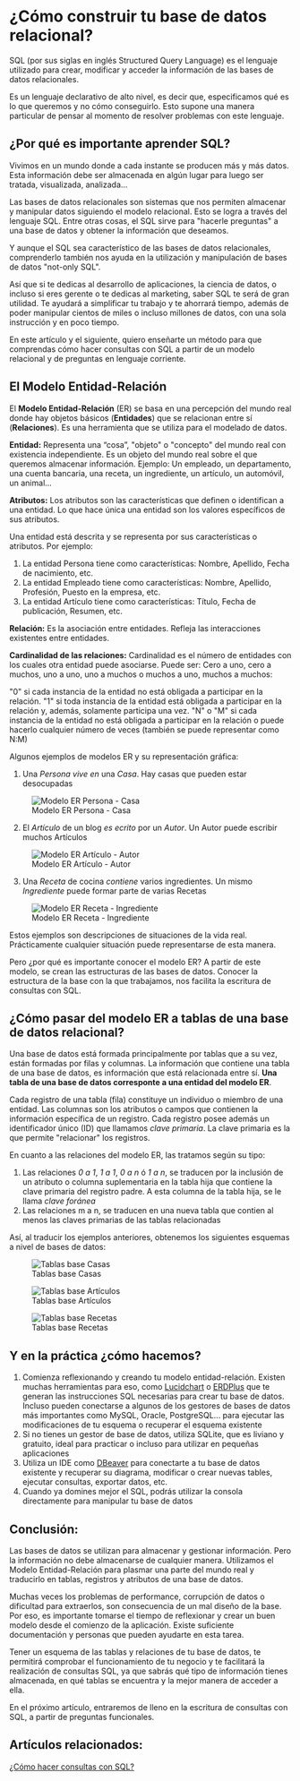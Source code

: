 # ¿Cómo construir tu base de datos relacional?

SQL (por sus siglas en inglés Structured Query Language) es el lenguaje utilizado para crear, modificar y acceder la información de las bases de datos relacionales.  

Es un lenguaje declarativo de alto nivel, es decir que, especificamos qué es lo que queremos y no cómo conseguirlo. Esto supone una manera particular de pensar al momento de resolver problemas con este lenguaje.

## ¿Por qué es importante aprender SQL? 

Vivimos en un mundo donde a cada instante se producen más y más datos. Esta información debe ser almacenada en algún lugar para luego ser tratada, visualizada, analizada... 

Las bases de datos relacionales son sistemas que nos permiten almacenar y manipular datos siguiendo el modelo relacional. Esto se logra a través del lenguaje SQL. Entre otras cosas, el SQL sirve para "hacerle preguntas" a una base de datos y obtener la información que deseamos.

Y aunque el SQL sea característico de las bases de datos relacionales, comprenderlo también nos ayuda en la utilización y manipulación de bases de datos "not-only SQL". 

Así que si te dedicas al desarrollo de aplicaciones, la ciencia de datos, o incluso si eres gerente o te dedicas al marketing, saber SQL te será de gran utilidad. Te ayudará a simplificar tu trabajo y te ahorrará tiempo, además de poder manipular cientos de miles o incluso millones de datos, con una sola instrucción y en poco tiempo.

En este artículo y el siguiente, quiero enseñarte un método para que comprendas cómo hacer consultas con SQL a partir de un modelo relacional y de preguntas en lenguaje corriente. 

## El Modelo Entidad-Relación

El **Modelo Entidad-Relación** (ER) se basa en una percepción del mundo real donde hay objetos básicos (**Entidades**) que se relacionan entre sí (**Relaciones**). Es una herramienta que se utiliza para el modelado de datos.

**Entidad:** Representa una “cosa”, "objeto" o "concepto" del mundo real con existencia independiente. Es un objeto del mundo real sobre el que queremos almacenar información. Ejemplo: Un empleado, un departamento, una cuenta bancaria, una receta, un ingrediente, un artículo, un automóvil, un animal...

**Atributos:** Los atributos son las características que definen o identifican a una entidad. Lo que hace única una entidad son los valores específicos de sus atributos.

Una entidad está descrita y se representa por sus características o atributos. Por ejemplo: 

1. La entidad Persona tiene como características: Nombre, Apellido, Fecha de nacimiento, etc. 
2. La entidad Empleado tiene como características: Nombre, Apellido, Profesión, Puesto en la empresa, etc. 
3. La entidad Artículo tiene como características: Título, Fecha de publicación, Resumen, etc.

**Relación:** Es la asociación entre entidades. Refleja las interacciones existentes entre entidades.

**Cardinalidad de las relaciones:** Cardinalidad es el número de entidades con los cuales otra entidad puede asociarse. Puede ser: Cero a uno, cero a muchos, uno a uno, uno a muchos o muchos a uno, muchos a muchos:

"0" si cada instancia de la entidad no está obligada a participar en la relación.
"1" si toda instancia de la entidad está obligada a participar en la relación y, además, solamente participa una vez.
"N" o "M" si cada instancia de la entidad no está obligada a participar en la relación o puede hacerlo cualquier número de veces (también se puede representar como N:M) 

Algunos ejemplos de modelos ER y su representación gráfica:

1. Una *Persona* *vive en* una *Casa*. Hay casas que pueden estar desocupadas

<figure>
    <img class="img-art" src="../../../assets/img/blog/ER-casa.png" alt="Modelo ER Persona - Casa">
    <figcaption class="titulo-img">Modelo ER Persona - Casa</figcaption>
</figure>
   
2. El *Artículo* de un blog *es ecrito* por un *Autor*. Un Autor puede escribir muchos Artículos

<figure>
    <img class="img-art" src="../../../assets/img/blog/ER-articulo.png" alt="Modelo ER Artículo - Autor">
    <figcaption class="titulo-img">Modelo ER Artículo - Autor</figcaption>
</figure>

3. Una *Receta* de cocina *contiene* varios ingredientes. Un mismo *Ingrediente* puede formar parte de varias Recetas

<figure>
    <img class="img-art" src="../../../assets/img/blog/ER-receta.png" alt="Modelo ER Receta - Ingrediente">
    <figcaption class="titulo-img">Modelo ER Receta - Ingrediente</figcaption>
</figure>

Estos ejemplos son descripciones de situaciones de la vida real. Prácticamente cualquier situación puede representarse de esta manera. 

Pero ¿por qué es importante conocer el modelo ER? A partir de este modelo, se crean las estructuras de las bases de datos. Conocer la estructura de la base con la que trabajamos, nos facilita la escritura de consultas con SQL.

## ¿Cómo pasar del modelo ER a tablas de una base de datos relacional?

Una base de datos está formada principalmente por tablas que a su vez, están formadas por filas y columnas. La información que contiene una tabla de una base de datos, es información que está relacionada entre sí. **Una tabla de una base de datos corresponte a una entidad del modelo ER**.

Cada registro de una tabla (fila) constituye un individuo o miembro de una entidad. 
Las columnas son los atributos o campos que contienen la información específica de un registro. 
Cada registro posee además un identificador único (ID) que llamamos *clave primaria*. La clave primaria es la que permite "relacionar" los registros.

En cuanto a las relaciones del modelo ER, las tratamos según su tipo:

1. Las relaciones *0 a 1*, *1 a 1*, *0 a n* ó *1 a n*, se traducen por la inclusión de un atributo o columna suplementaria en la tabla hija que contiene la clave primaria del registro padre. A esta columna de la tabla hija, se le llama *clave foránea*
2. Las relaciones m a n, se traducen en una nueva tabla que contien al menos las claves primarias de las tablas relacionadas

Así, al traducir los ejemplos anteriores, obtenemos los siguientes esquemas a nivel de bases de datos:

<figure>
    <img src="../../../assets/img/blog/BD-casa.png" alt="Tablas base Casas">
    <figcaption class="titulo-img">Tablas base Casas</figcaption>
</figure>

<figure>
    <img src="../../../assets/img/blog/BD-articulo.png" alt="Tablas base Artículos">
    <figcaption class="titulo-img">Tablas base Artículos</figcaption>
</figure>

<figure>
    <img src="../../../assets/img/blog/BD-receta.png" alt="Tablas base Recetas">
    <figcaption class="titulo-img">Tablas base Recetas</figcaption>
</figure>

## Y en la práctica ¿cómo hacemos?

1. Comienza reflexionando y creando tu modelo entidad-relación. Existen muchas herramientas para eso, como <a href="https://www.lucidchart.com/pages/" target="_blank">Lucidchart</a> o <a href="https://erdplus.com/" target="_blank">ERDPlus</a> que te generan las instrucciones SQL necesarias para crear tu base de datos. Incluso pueden conectarse a algunos de los gestores de bases de datos más importantes como MySQL, Oracle, PostgreSQL... para ejecutar las modificaciones de tu esquema o recuperar el esquema existente
2. Si no tienes un gestor de base de datos, utiliza SQLite, que es liviano y gratuito, ideal para practicar o incluso para utilizar en pequeñas aplicaciones
3. Utiliza un IDE como <a href="https://dbeaver.io/" target="_blank">DBeaver</a> para conectarte a tu base de datos existente y recuperar su diagrama, modificar o crear nuevas tables, ejecutar consultas, exportar datos, etc.
4. Cuando ya domines mejor el SQL, podrás utilizar la consola directamente para manipular tu base de datos

## Conclusión:

Las bases de datos se utilizan para almacenar y gestionar información. Pero la información no debe almacenarse de cualquier manera. Utilizamos el Modelo Entidad-Relación para plasmar una parte del mundo real y traducirlo en tablas, registros y atributos de una base de datos.

Muchas veces los problemas de performance, corrupción de datos o dificultad para extraerlos, son consecuencia de un mal diseño de la base. Por eso, es importante tomarse el tiempo de reflexionar y crear un buen modelo desde el comienzo de la aplicación. Existe suficiente documentación y personas que pueden ayudarte en esta tarea.

Tener un esquema de las tablas y relaciones de tu base de datos, te permitirá comprobar el funcionamiento de tu negocio y te facilitará la realización de consultas SQL, ya que sabrás qué tipo de información tienes almacenada, en qué tablas se encuentra y la mejor manera de acceder a ella.

En el próximo artículo, entraremos de lleno en la escritura de consultas con SQL, a partir de preguntas funcionales.

## Artículos relacionados: 

[¿Cómo hacer consultas con SQL?](/blog/como-hacer-consultas-sql)